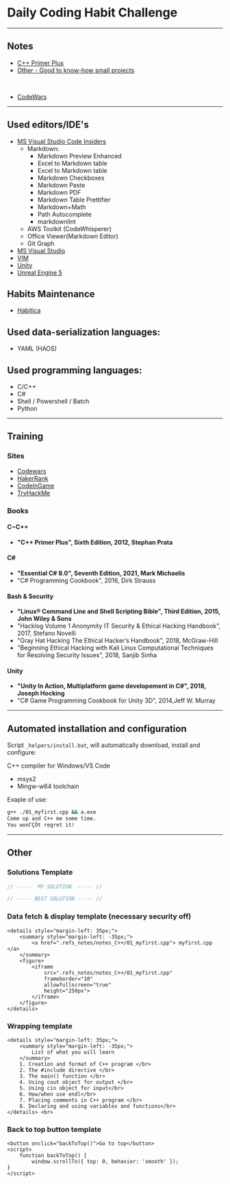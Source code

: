 # Daily Coding Habit Challenge

----
## Notes

- [C++ Primer Plus](/Notes/C++PrimerPlus/C++PrimerPlus.md)
- [Other - Good to know-how small projects](/Notes/_BaseNotes/notes_oth.md)
<br>

- [CodeWars](/Training/CodeWars/README.md)

----

## Used editors/IDE's

- [MS Visual Studio Code Insiders](https://code.visualstudio.com/)
   - Markdown:
     - Markdown Preview Enhanced
     - Excel to Markdown table
     - Excel to Markdown table
     - Markdown Checkboxes
     - Markdown Paste
     - Markdown PDF
     - Markdown Table Prettifier
     - Markdown+Math
     - Path Autocomplete
     - markdownlint
   - AWS Toolkit (CodeWhisperer)
   - Office Viewer(Markdown Editor)
   - Git Graph
 - [MS Visual Studio](https://visualstudio.microsoft.com/) 
 - [VIM](https://www.vim.org/download.php) 
 - [Unity](https://unity.com/)
 - [Unreal Engine 5](https://www.unrealengine.com/en-US)

## Habits Maintenance
 - [Habitica](https://habitica.com/)

## Used data-serialization languages:
 - YAML (HAOS)

## Used programming languages:
 - C/C++
 - C#
 - Shell / Powershell / Batch 
 - Python

----

## Training

### Sites
* [Codewars](https://www.codewars.com/)
* [HakerRank](https://www.hackerrank.com/)
* [CodeInGame](https://www.codingame.com/start)
* [TryHackMe](https://tryhackme.com/)

### Books
#### C~C++ 
* **"C++ Primer Plus", Sixth Edition, 2012, Stephan Prata**

#### C# 
* **"Essential C# 8.0", Seventh Edition, 2021, Mark Michaelis**
* "C# Programming Cookbook", 2016, Dirk Strauss

#### Bash & Security 
* **"Linux® Command Line and Shell Scripting Bible", Third Edition, 2015, John Wiley & Sons**
* "Hacklog Volume 1 Anonymity IT Security & Ethical Hacking Handbook", 2017, Stefano Novelli
* "Gray Hat Hacking The Ethical Hacker’s Handbook", 2018, McGraw-Hill
* "Beginning Ethical Hacking with Kali Linux Computational Techniques for Resolving Security Issues", 2018, Sanjib Sinha

#### Unity
* **"Unity In Action, Multiplatform game developement in C#", 2018, Joseph Hocking** 
* "C# Game Programming Cookbook for Unity 3D", 2014,Jeff W. Murray

----

## Automated installation and configuration

Script `_helpers/install.bat`, will automatically download, install and configure:

C++ compiler for Windows/VS Code

- msys2
- Mingw-w64 toolchain


Exaple of use:
```sh
g++ ./01_myfirst.cpp && a.exe         
Come up and C++ me some time.
You wonΓÇÖt regret it!
```

----

## Other

### Solutions Template

```cpp
// -----  MY SOLUTION  ----- //

// ----- BEST SOLUTION ----- //

```


### Data fetch & display template (necessary security off)

```
<details style="margin-left: 35px;">
    <summary style="margin-left: -35px;"> 
    	<a href=".refs_notes/notes_C++/01_myfirst.cpp"> myfirst.cpp </a>
    </summary>
    <figure>
        <iframe 
            src=".refs_notes/notes_C++/01_myfirst.cpp" 
            frameborder="10" 
            allowfullscreen="true" 
            height="250px">
        </iframe>
    </figure>
</details>
```

### Wrapping template

```
<details style="margin-left: 35px;">
    <summary style="margin-left: -35px;">
        List of what you will learn
    </summary>
    1. Creation and format of C++ program </br>
    2. The #include directive </br>
    3. The main() function </br>
    4. Using cout object for output </br>
    5. Using cin object for input</br>
    6. How/when use endl</br>
    7. Placing comments in C++ program </br>
    8. Declaring and using variables and functions</br>
</details> <br> 
```

### Back to top button template 

```
<button onclick="backToTop()">Go to top</button>
<script>
    function backToTop() {
        window.scrollTo({ top: 0, behavior: 'smooth' });
}
</script>
```
